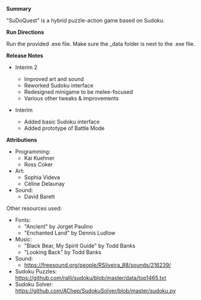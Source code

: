 **Summary**

"SuDoQuest" is a hybrid puzzle-action game based on Sudoku.

**Run Directions**

Run the provided .exe file. Make sure the _data folder is next to the .exe file.

**Release Notes**

- Interim 2
  - Improved art and sound
  - Reworked Sudoku interface
  - Redesigned minigame to be melee-focused
  - Various other tweaks & improvements

- Interim
  - Added basic Sudoku interface
  - Added prototype of Battle Mode

**Attributions**

- Programming:
  - Kai Kuehner
  - Ross Coker
- Art:
  - Sophia Videva
  - Céline Delaunay
- Sound:
  - David Barett

Other resources used:
- Fonts:
  - "Ancient" by Jorget Paulino
  - "Enchanted Land" by Dennis Ludlow
- Music:
  - "Black Bear, My Spirit Guide" by Todd Banks
  - "Looking Back" by Todd Banks
- Sound:
  - https://freesound.org/people/RSilveira_88/sounds/216239/
- Sudoku Puzzles: https://github.com/ralli/sudoku/blob/master/data/top1465.txt
- Sudoku Solver: https://github.com/AChep/SudokuSolver/blob/master/sudoku.py
